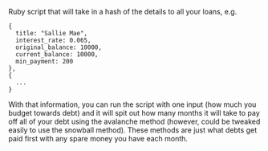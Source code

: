   Ruby script that will take in a hash of the details to all your loans, e.g. 
```
{
  title: "Sallie Mae",
  interest_rate: 0.065,
  original_balance: 10000,
  current_balance: 10000,
  min_payment: 200
},
{
  ...
}
```
   With that information, you can run the script with one input (how much you 
   budget towards debt) and it will spit out how many months it will take to pay
   off all of your debt using the avalanche method (however, could be tweaked easily
   to use the snowball method).  These methods are just what debts get paid first with
   any spare money you have each month.
